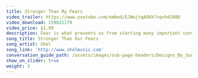```yaml
---
title: Stronger Than My Fears
video_trailer: https://www.youtube.com/embed/EJWojtqA8kk?vq=hd1080
video_download: 159821179
video_price: $1.99
description: Fear is what prevents us from starting many important conversations.  Facing fear is the first step in launching the Videos That Matter Campaign.
song_title: Stronger Than Our Fears
song_artist: Shel
song_link: 'http://www.shelmusic.com'
conversation_guide_path: /assets/images/sub-page-headers/Designs_By_Sundown_View.jpg
show_on_slider: true
weight: 3
---
```



